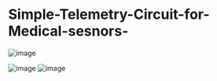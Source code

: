 # Simple-Telemetry-Circuit-for-Medical-sesnors-
![image](https://user-images.githubusercontent.com/93177242/157681231-80e34a03-79d4-4352-b57e-11082009f7d4.png)

![image](https://user-images.githubusercontent.com/93177242/157681293-74c552ef-0055-4765-a3f8-66c5243334a6.png)
![image](https://user-images.githubusercontent.com/93177242/157681312-92a9ab57-9ea0-4f1d-b999-e92b5c184b42.png)
